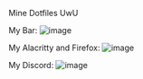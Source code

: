 Mine Dotfiles UwU

My Bar:
![image](https://user-images.githubusercontent.com/93195319/161822365-f791de7a-60a5-44f4-8f7a-4c4988cc1752.png)

My Alacritty and Firefox:
![image](https://user-images.githubusercontent.com/93195319/161823407-0b39b2d0-d96c-4018-83b7-54716220e3dd.png)


My Discord:
![image](https://user-images.githubusercontent.com/93195319/161822175-0e1f9da3-42ad-4d91-ae63-b15015b0bcc2.png)
